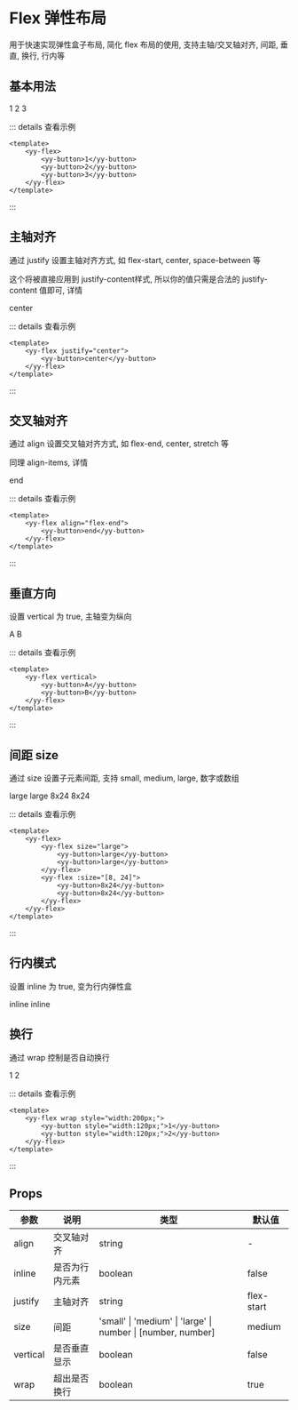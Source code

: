 # Flex 弹性布局

<yy-p>用于快速实现弹性盒子布局, 简化 flex 布局的使用, 支持主轴/交叉轴对齐, 间距, 垂直, 换行, 行内等</yy-p>

## 基本用法

<yy-flex>
  <yy-button>1</yy-button>
  <yy-button>2</yy-button>
  <yy-button>3</yy-button>
</yy-flex>

::: details 查看示例

```vue
<template>
	<yy-flex>
		<yy-button>1</yy-button>
		<yy-button>2</yy-button>
		<yy-button>3</yy-button>
	</yy-flex>
</template>
```

:::

## 主轴对齐

<yy-p>通过 <yy-text code>justify</yy-text> 设置主轴对齐方式, 如 <yy-text code>flex-start</yy-text>, <yy-text code>center</yy-text>, <yy-text code>space-between</yy-text> 等</yy-p>

<yy-p>这个将被直接应用到 <yy-text code>justify-content</yy-text>样式, 所以你的值只需是合法的 <yy-text code>justify-content</yy-text> 值即可, <yy-a target="_blank" href="https://developer.mozilla.org/docs/Web/CSS/justify-content">详情</yy-a></yy-p>

<yy-flex justify="center">
  <yy-button>center</yy-button>
</yy-flex>

::: details 查看示例

```vue
<template>
	<yy-flex justify="center">
		<yy-button>center</yy-button>
	</yy-flex>
</template>
```

:::

## 交叉轴对齐

<yy-p>通过 <yy-text code>align</yy-text> 设置交叉轴对齐方式, 如 <yy-text code>flex-end</yy-text>, <yy-text code>center</yy-text>, <yy-text code>stretch</yy-text> 等</yy-p>

<yy-p>同理 <yy-text code>align-items</yy-text>, <yy-a target="_blank" href="https://developer.mozilla.org/docs/Web/CSS/align-items">详情</yy-a></yy-p>

<yy-flex align="flex-end">
  <yy-button>end</yy-button>
</yy-flex>

::: details 查看示例

```vue
<template>
	<yy-flex align="flex-end">
		<yy-button>end</yy-button>
	</yy-flex>
</template>
```

:::

## 垂直方向

<yy-p>设置 <yy-text code>vertical</yy-text> 为 <yy-text code>true</yy-text>, 主轴变为纵向</yy-p>

<yy-flex vertical>
  <yy-button>A</yy-button>
  <yy-button>B</yy-button>
</yy-flex>

::: details 查看示例

```vue
<template>
	<yy-flex vertical>
		<yy-button>A</yy-button>
		<yy-button>B</yy-button>
	</yy-flex>
</template>
```

:::

## 间距 size

<yy-p>通过 <yy-text code>size</yy-text> 设置子元素间距, 支持 <yy-text code>small</yy-text>, <yy-text code>medium</yy-text>, <yy-text code>large</yy-text>, 数字或数组</yy-p>

<yy-flex vertical>
  <yy-flex size="large">
	<yy-button>large</yy-button>
	<yy-button>large</yy-button>
  </yy-flex>
  <yy-flex :size="[8, 24]">
	<yy-button>8x24</yy-button>
	<yy-button>8x24</yy-button>
  </yy-flex>
</yy-flex>

::: details 查看示例

```vue
<template>
	<yy-flex>
		<yy-flex size="large">
			<yy-button>large</yy-button>
			<yy-button>large</yy-button>
		</yy-flex>
		<yy-flex :size="[8, 24]">
			<yy-button>8x24</yy-button>
			<yy-button>8x24</yy-button>
		</yy-flex>
	</yy-flex>
</template>
```

:::

## 行内模式

<yy-p>设置 <yy-text code>inline</yy-text> 为 <yy-text code>true</yy-text>, 变为行内弹性盒</yy-p>

<yy-flex inline>
  <yy-button>inline</yy-button>
  <yy-button>inline</yy-button>
</yy-flex>

## 换行

<yy-p>通过 <yy-text code>wrap</yy-text> 控制是否自动换行</yy-p>

<yy-flex wrap style="width:200px;">
  <yy-button style="width:120px;">1</yy-button>
  <yy-button style="width:120px;">2</yy-button>
</yy-flex>

::: details 查看示例

```vue
<template>
	<yy-flex wrap style="width:200px;">
		<yy-button style="width:120px;">1</yy-button>
		<yy-button style="width:120px;">2</yy-button>
	</yy-flex>
</template>
```

:::

## Props

| 参数 | 说明 | 类型 | 默认值 |
| --- | --- | --- | --- |
| align | 交叉轴对齐 | string | - |
| inline | 是否为行内元素 | boolean | false |
| justify | 主轴对齐 | string | flex-start |
| size | 间距 | 'small' \| 'medium' \| 'large' \| number \| [number, number] | medium |
| vertical | 是否垂直显示 | boolean | false |
| wrap | 超出是否换行 | boolean | true |
